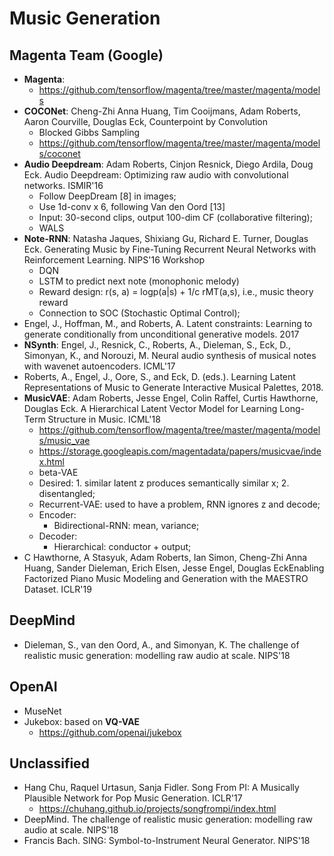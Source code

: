 # Music Generation

## Magenta Team (Google)
- **Magenta**:
	- https://github.com/tensorflow/magenta/tree/master/magenta/models
- **COCONet**: Cheng-Zhi Anna Huang, Tim Cooijmans, Adam Roberts, Aaron Courville, Douglas Eck, Counterpoint by Convolution
	- Blocked Gibbs Sampling
	- https://github.com/tensorflow/magenta/tree/master/magenta/models/coconet
- **Audio Deepdream**: Adam Roberts, Cinjon Resnick, Diego Ardila, Doug Eck. Audio Deepdream: Optimizing raw audio with convolutional networks. ISMIR'16
	- Follow DeepDream [8] in images;
	- Use 1d-conv x 6, following Van den Oord [13]
	- Input: 30-second clips, output 100-dim CF (collaborative filtering);
	- WALS
- **Note-RNN**: Natasha Jaques, Shixiang Gu, Richard E. Turner, Douglas Eck. Generating Music by Fine-Tuning Recurrent Neural Networks with Reinforcement Learning. NIPS'16 Workshop
	- DQN
	- LSTM to predict next note (monophonic melody)
	- Reward design: r(s, a) = logp(a|s) + 1/c rMT(a,s), i.e., music theory reward
	- Connection to SOC (Stochastic Optimal Control);
- Engel, J., Hoffman, M., and Roberts, A. Latent constraints: Learning to generate conditionally from unconditional generative models. 2017
- **NSynth**: Engel, J., Resnick, C., Roberts, A., Dieleman, S., Eck, D., Simonyan, K., and Norouzi, M. Neural audio synthesis of musical notes with wavenet autoencoders. ICML'17
- Roberts, A., Engel, J., Oore, S., and Eck, D. (eds.). Learning Latent Representations of Music to Generate Interactive Musical Palettes, 2018.
- **MusicVAE**: Adam Roberts, Jesse Engel, Colin Raffel, Curtis Hawthorne, Douglas Eck. A Hierarchical Latent Vector Model for Learning Long-Term Structure in Music. ICML'18
	- https://github.com/tensorflow/magenta/tree/master/magenta/models/music_vae
	- https://storage.googleapis.com/magentadata/papers/musicvae/index.html
	- beta-VAE
	- Desired: 1. similar latent z produces semantically similar x; 2. disentangled;
	- Recurrent-VAE: used to have a problem, RNN ignores z and decode;
	- Encoder:
		- Bidirectional-RNN: mean, variance;
	- Decoder:
		- Hierarchical: conductor + output;
- C Hawthorne, A Stasyuk, Adam Roberts, Ian Simon, Cheng-Zhi Anna Huang, Sander Dieleman, Erich Elsen, Jesse Engel, Douglas EckEnabling Factorized Piano Music Modeling and Generation with the MAESTRO Dataset. ICLR'19

## DeepMind
- Dieleman, S., van den Oord, A., and Simonyan, K. The challenge of realistic music generation: modelling raw audio at scale. NIPS'18

## OpenAI
- MuseNet
- Jukebox: based on **VQ-VAE**
	- https://github.com/openai/jukebox

## Unclassified
- Hang Chu, Raquel Urtasun, Sanja Fidler. Song From PI: A Musically Plausible Network for Pop Music Generation. ICLR'17
	- https://chuhang.github.io/projects/songfrompi/index.html
- DeepMind. The challenge of realistic music generation: modelling raw audio at scale. NIPS'18
- Francis Bach. SING: Symbol-to-Instrument Neural Generator. NIPS'18

